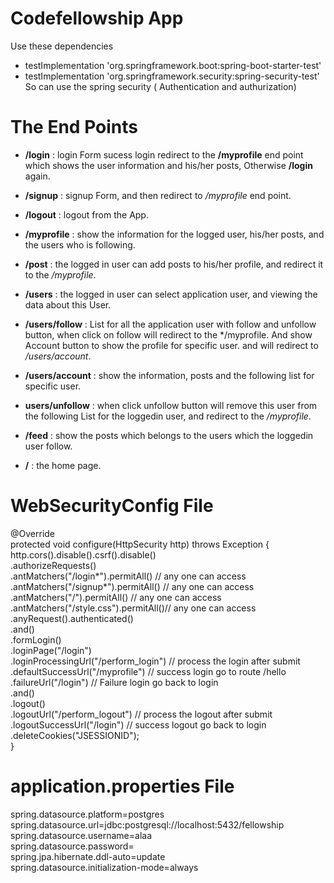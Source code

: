 # Codefellowship App  
Use these dependencies    
* testImplementation 'org.springframework.boot:spring-boot-starter-test'  
* testImplementation 'org.springframework.security:spring-security-test'  
So can use the spring security ( Authentication and authurization)  
  
# The End Points  
* **/login** : login Form sucess login redirect to the **/myprofile** end point which shows the user information and his/her posts, Otherwise **/login** again.   
* **/signup** : signup Form, and then redirect to */myprofile* end point.  
* **/logout** : logout from the App. 
* **/myprofile** : show the information for the logged user, his/her posts, and the users who is following.   
* **/post** : the logged in user can add posts to his/her profile, and redirect it to the */myprofile*.
* **/users** : the logged in user can select application user, and viewing the data about this User.  
  
* **/users/follow** : List for all the application user with follow and unfollow button, when click on follow will redirect to the */myprofile. And show Account button to show the profile for specific user. and will redirect to */users/account*.  
* **/users/account** : show the information, posts and the following list for specific user.     
* **users/unfollow** : when click unfollow button will remove this user from the following List for the loggedin user, and redirect to the */myprofile*.  
* **/feed** : show the posts which belongs to the users which the loggedin user follow.  
* **/** : the home page.  

# WebSecurityConfig File  
 @Override  
    protected void configure(HttpSecurity http) throws Exception {  
        http.cors().disable().csrf().disable()  
                .authorizeRequests()  
                .antMatchers("/login*").permitAll() // any one can access  
                .antMatchers("/signup*").permitAll() // any one can access  
                .antMatchers("/").permitAll() // any one can access  
                .antMatchers("/style.css").permitAll()// any one can access  
                .anyRequest().authenticated()  
                .and()  
                .formLogin()  
                .loginPage("/login")  
                .loginProcessingUrl("/perform_login") // process the login after submit  
                .defaultSuccessUrl("/myprofile") // success login go to route /hello  
                .failureUrl("/login") // Failure login go back to login  
                .and()  
                .logout()  
                .logoutUrl("/perform_logout") //  process the logout after submit  
                .logoutSuccessUrl("/login") // success logout go back to login  
                .deleteCookies("JSESSIONID");  
    }  
# application.properties File
spring.datasource.platform=postgres  
spring.datasource.url=jdbc:postgresql://localhost:5432/fellowship  
spring.datasource.username=alaa  
spring.datasource.password=  
spring.jpa.hibernate.ddl-auto=update  
spring.datasource.initialization-mode=always  


